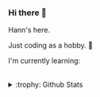 ### Hi there 👋

Hann's here.

Just coding as a hobby. :ghost:

I'm currently learning:
<br><br>


<!--
**hann315/hann315** is a ✨ _special_ ✨ repository because its `README.md` (this file) appears on your GitHub profile.

Here are some ideas to get you started:

- 🔭 I’m currently working on ...
- 🌱 I’m currently learning ...
- 👯 I’m looking to collaborate on ...
- 🤔 I’m looking for help with ...
- 💬 Ask me about ...
- 📫 How to reach me: ...
- 😄 Pronouns: ...
- ⚡ Fun fact: ...
-->
<details>
<summary>:trophy: Github Stats</summary>
<img src="https://bad-apple-github-readme.vercel.app/api?show_bg=1&username=hann315">
<img src="https://github-profile-trophy.vercel.app/?username=hann315">
</details>

